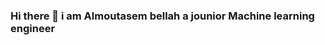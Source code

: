 ### Hi there 👋 i am Almoutasem bellah a jounior Machine learning engineer

<!--
**Almoutasembellah/Almoutasembellah** is a ✨ _special_ ✨ repository because its `README.md` (this file) appears on your GitHub profile.

Here are some ideas to get you started:

- 🔭 I’m currently working on gas field As aplanner engineer 
- 🌱 I’m currently learning Machine learning with Tensorflow
- 👯 I’m looking to collaborate on making real life projects 
- 🤔 I’m looking for help with ...
- 💬 Ask me about my repositories here 
- 📫 How to reach me:https://www.linkedin.com/in/almoatasembellah-ahmed-829642173/
- ..
-->
